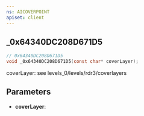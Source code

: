 ```yaml
---
ns: AICOVERPOINT
apiset: client
---
```

## _0x64340DC208D671D5

```c
// 0x64340DC208D671D5
void _0x64340DC208D671D5(const char* coverLayer);
```

coverLayer: see levels_0/levels/rdr3/coverlayers

## Parameters
* **coverLayer**:



